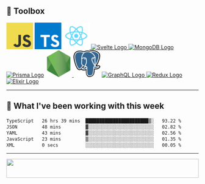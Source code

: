  <!-- <img src="https://raw.githubusercontent.com/MartinHeinz/MartinHeinz/master/wave.gif" width="30px" height="30px"> -->
<!-- , I'm Daniel!   -->

<!-- ![visitors](https://visitor-badge.glitch.me/badge?page_id=danfry1&left_color=green&right_color=red)  -->

## 🧰 Toolbox
<div>
<!--  <kbd> -->
<a href="https://www.javascript.com/">
<img src="https://raw.githubusercontent.com/github/explore/80688e429a7d4ef2fca1e82350fe8e3517d3494d/topics/javascript/javascript.png" alt="JavaScript Logo" width="70" height="70"/></a> 
<!--   </kbd> -->
 <a href="https://www.typescriptlang.org/"><img src="https://raw.githubusercontent.com/github/explore/80688e429a7d4ef2fca1e82350fe8e3517d3494d/topics/typescript/typescript.png" alt="TypeScript Logo" width="70" height="70"/></a> 
  <a href="https://reactjs.org/"> <img src="https://raw.githubusercontent.com/github/explore/80688e429a7d4ef2fca1e82350fe8e3517d3494d/topics/react/react.png" alt="React Logo" width="70" height="70"/>  </a>
 <a href="https://svelte.dev/">
  <img src="https://pbs.twimg.com/profile_images/1121395911849062400/7exmJEg4_400x400.png" alt="Svelte Logo" width="70" height="70"/>
 </a>
  <a href="https://www.mongodb.com/">  <img src="https://res.cloudinary.com/crunchbase-production/image/upload/c_lpad,h_170,w_170,f_auto,b_white,q_auto:eco,dpr_1/erkxwhl1gd48xfhe2yld" alt="MongoDB Logo" width="70" height="70"/> </a>
 <a href="https://www.prisma.io/">   <img src="https://avatars.githubusercontent.com/u/17219288?s=280&v=4" alt="Prisma Logo" width="70" height="70"/></a>
  <a href="https://nodejs.dev/">
<img src="https://raw.githubusercontent.com/github/explore/80688e429a7d4ef2fca1e82350fe8e3517d3494d/topics/nodejs/nodejs.png" alt="Node Logo" width="70" height="70"/> </a>
  <a href="https://www.postgresql.org/">   <img src="https://raw.githubusercontent.com/github/explore/80688e429a7d4ef2fca1e82350fe8e3517d3494d/topics/postgresql/postgresql.png" alt="Postgres Logo" width="70" height="70"/></a>
  <a href="https://graphql.org/">  <img src="https://upload.wikimedia.org/wikipedia/commons/thumb/1/17/GraphQL_Logo.svg/2048px-GraphQL_Logo.svg.png" alt="GraphQL Logo" width="70" height="70"/> </a>
 <a href="https://redux.js.org/">   <img src="https://raw.githubusercontent.com/reduxjs/redux/master/logo/logo.png" alt="Redux Logo" width="70" height="70"/></a>
  <a href="https://elixir-lang.org/">   <img src="https://avatars.githubusercontent.com/u/1481354?s=280&v=4" alt="Elixir Logo" width="70" height="70"/></a>
</div>

---

## 🔧 What I've been working with this week  
<!--START_SECTION:waka-->

```text
TypeScript   26 hrs 39 mins  ███████████████████████▒░   93.22 %
JSON         48 mins         ▓░░░░░░░░░░░░░░░░░░░░░░░░   02.82 %
YAML         43 mins         ▓░░░░░░░░░░░░░░░░░░░░░░░░   02.56 %
JavaScript   23 mins         ▒░░░░░░░░░░░░░░░░░░░░░░░░   01.35 %
XML          0 secs          ░░░░░░░░░░░░░░░░░░░░░░░░░   00.05 %
```

<!--END_SECTION:waka-->


---


<!-- ![dan's GitHub stats](https://github-readme-stats.vercel.app/api?username=danfry1&count_private=true&show_icons=true&hide=stars,issues&include_all_commits) -->

<!-- ![Visitor Count](https://profile-counter.glitch.me/{danfry1}/count.svg) -->
<!-- [![trophy](https://github-profile-trophy.vercel.app/?username=danfry1)](https://github.com/ryo-ma/github-profile-trophy) -->

<img src="https://raw.githubusercontent.com/matfantinel/matfantinel/master/waves.svg" width="100%" height="50px">





<!--
**danfry1/danfry1** is a ✨ _special_ ✨ repository because its `README.md` (this file) appears on your GitHub profile.

Here are some ideas to get you started:

- 🔭 I’m currently working on ...
- 🌱 I’m currently learning ...
- 👯 I’m looking to collaborate on ...
- 🤔 I’m looking for help with ...
- 💬 Ask me about ...
- 📫 How to reach me: ...
- 😄 Pronouns: ...
- ⚡ Fun fact: ...
-->
